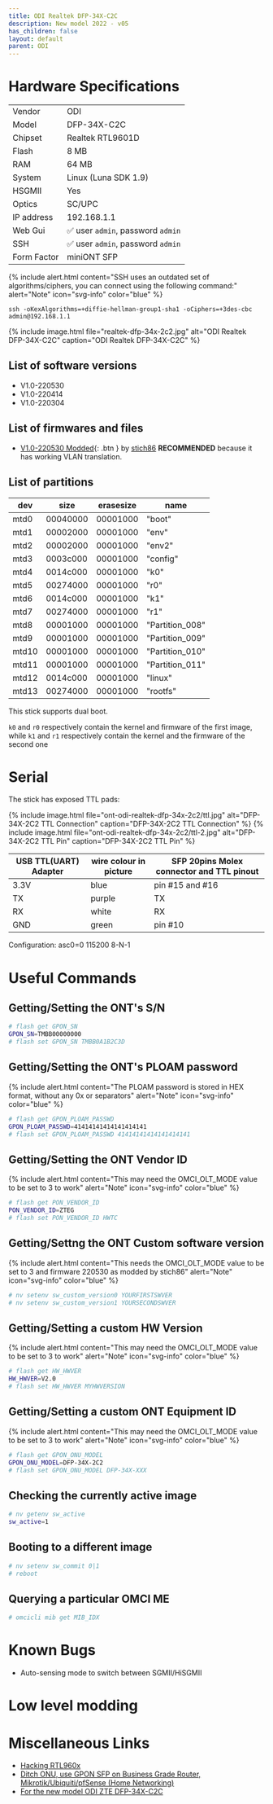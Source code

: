 ```yaml
---
title: ODI Realtek DFP-34X-C2C 
description: New model 2022 - v05
has_children: false
layout: default
parent: ODI
---
```


# Hardware Specifications

|             |                                   |
| ----------- | --------------------------------- |
| Vendor      | ODI                               |
| Model       | DFP-34X-C2C                       |
| Chipset     | Realtek RTL9601D                  |
| Flash       | 8 MB                              |
| RAM         | 64 MB                             |
| System      | Linux (Luna SDK 1.9)              |
| HSGMII      | Yes                               |
| Optics      | SC/UPC                            |
| IP address  | 192.168.1.1                       |
| Web Gui     | ✅ user `admin`, password `admin` |
| SSH         | ✅ user `admin`, password `admin` |
| Form Factor | miniONT SFP                       |

{% include alert.html content="SSH uses an outdated set of algorithms/ciphers, you can connect using the following command:" alert="Note"  icon="svg-info" color="blue" %}

```shell
ssh -oKexAlgorithms=+diffie-hellman-group1-sha1 -oCiphers=+3des-cbc admin@192.168.1.1
```

{% include image.html file="realtek-dfp-34x-2c2.jpg" alt="ODI Realtek DFP-34X-C2C" caption="ODI Realtek DFP-34X-C2C" %}


## List of software versions
- V1.0-220530 
- V1.0-220414
- V1.0-220304

## List of firmwares and files
- [V1.0-220530 Modded](https://github.com/Anime4000/RTL960x/files/8821809/M114_sfp_ODI_hybrid_220527_stich86_220530.tar.zip){: .btn } 
 by [stich86](https://github.com/stich86) **RECOMMENDED** because it has working VLAN translation.  

## List of partitions
 
| dev   | size     | erasesize | name            |
| ----- | -------- | --------- | --------------- |
| mtd0  | 00040000 | 00001000  | "boot"          |
| mtd1  | 00002000 | 00001000  | "env"           |
| mtd2  | 00002000 | 00001000  | "env2"          |
| mtd3  | 0003c000 | 00001000  | "config"        |
| mtd4  | 0014c000 | 00001000  | "k0"            |
| mtd5  | 00274000 | 00001000  | "r0"            |
| mtd6  | 0014c000 | 00001000  | "k1"            |
| mtd7  | 00274000 | 00001000  | "r1"            |
| mtd8  | 00001000 | 00001000  | "Partition_008" |
| mtd9  | 00001000 | 00001000  | "Partition_009" |
| mtd10 | 00001000 | 00001000  | "Partition_010" |
| mtd11 | 00001000 | 00001000  | "Partition_011" |
| mtd12 | 0014c000 | 00001000  | "linux"         |
| mtd13 | 00274000 | 00001000  | "rootfs"        |

This stick supports dual boot. 

`k0` and `r0` respectively contain the kernel and firmware of the first image, while `k1` and `r1` respectively contain the kernel and the firmware of the second one

# Serial

The stick has exposed TTL pads:

{% include image.html file="ont-odi-realtek-dfp-34x-2c2/ttl.jpg"  alt="DFP-34X-2C2 TTL Connection" caption="DFP-34X-2C2 TTL Connection" %}
{% include image.html file="ont-odi-realtek-dfp-34x-2c2/ttl-2.jpg"  alt="DFP-34X-2C2 TTL Pin" caption="DFP-34X-2C2 TTL Pin" %}

| USB TTL(UART) Adapter | wire colour in picture | SFP 20pins Molex connector and TTL pinout |
| --------------------- | ---------------------- | ----------------------------------------- |
| 3.3V                  | blue                   | pin #15 and #16                           |
| TX                    | purple                 | TX                                        |
| RX                    | white                  | RX                                        |
| GND                   | green                  | pin #10                                   |

Configuration: asc0=0 115200 8-N-1

# Useful Commands

## Getting/Setting the ONT's S/N
```sh
# flash get GPON_SN
GPON_SN=TMBB00000000
# flash set GPON_SN TMBB0A1B2C3D
```

## Getting/Setting the ONT's PLOAM password

{% include alert.html content="The PLOAM password is stored in HEX format, without any 0x or separators" alert="Note"  icon="svg-info" color="blue" %}

```sh
# flash get GPON_PLOAM_PASSWD
GPON_PLOAM_PASSWD=41414141414141414141
# flash set GPON_PLOAM_PASSWD 41414141414141414141
```

## Getting/Setting the ONT Vendor ID

{% include alert.html content="This may need the OMCI_OLT_MODE value to be set to 3 to work" alert="Note" icon="svg-info" color="blue" %}

```sh
# flash get PON_VENDOR_ID  
PON_VENDOR_ID=ZTEG
# flash set PON_VENDOR_ID HWTC
```

## Getting/Settng the ONT Custom software version
{% include alert.html content="This needs the OMCI_OLT_MODE value to be set to 3 and firmware 220530 as modded by stich86" alert="Note" icon="svg-info" color="blue" %}

```sh
# nv setenv sw_custom_version0 YOURFIRSTSWVER
# nv setenv sw_custom_version1 YOURSECONDSWVER
```

## Getting/Setting a custom HW Version
{% include alert.html content="This may need the OMCI_OLT_MODE value to be set to 3 to work" alert="Note" icon="svg-info" color="blue" %}


```sh
# flash get HW_HWVER
HW_HWVER=V2.0
# flash set HW_HWVER MYHWVERSION
```

## Getting/Setting a custom ONT Equipment ID
{% include alert.html content="This may need the OMCI_OLT_MODE value to be set to 3 to work" alert="Note" icon="svg-info" color="blue" %}
```sh
# flash get GPON_ONU_MODEL
GPON_ONU_MODEL=DFP-34X-2C2
# flash set GPON_ONU_MODEL DFP-34X-XXX
```

## Checking the currently active image
```sh
# nv getenv sw_active
sw_active=1
```

## Booting to a different image
```sh
# nv setenv sw_commit 0|1
# reboot
```

## Querying a particular OMCI ME
```sh
# omcicli mib get MIB_IDX
```

# Known Bugs

- Auto-sensing mode to switch between SGMII/HiSGMII

# Low level modding


# Miscellaneous Links

- [Hacking RTL960x](https://github.com/Anime4000/RTL960x)
- [Ditch ONU, use GPON SFP on Business Grade Router, Mikrotik/Ubiquiti/pfSense (Home Networking)](https://forum.lowyat.net/topic/4925452)
- [For the new model ODI ZTE DFP-34X-C2C](/ont-odi-zte-dfp-34x-2c2)


